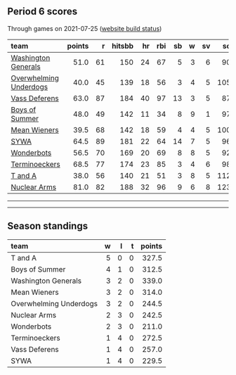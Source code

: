

## Period 6 scores

Through games on 2021-07-25 ([website build status](https://github.com/brian-bot/pl-site/actions))


|team                                              | points|  r| hitsbb| hr| rbi| sb|  w| sv|  so|   era|  whip|
|:-------------------------------------------------|------:|--:|------:|--:|---:|--:|--:|--:|---:|-----:|-----:|
|[Washington Generals](./washingtongenerals)       |   51.0| 61|    150| 24|  67|  5|  3|  6|  90| 4.100| 1.167|
|[Overwhelming Underdogs](./overwhelmingunderdogs) |   40.0| 45|    139| 18|  56|  3|  4|  5| 105| 3.882| 1.073|
|[Vass Deferens](./vassdeferens)                   |   63.0| 87|    184| 40|  97| 13|  3|  5|  87| 4.228| 1.185|
|[Boys of Summer](./boysofsummer)                  |   48.0| 49|    142| 11|  34|  8|  9|  1|  97| 2.833| 1.111|
|[Mean Wieners](./meanwieners)                     |   39.5| 68|    142| 18|  59|  4|  4|  5| 100| 4.705| 1.352|
|[SYWA](./sywa)                                    |   64.5| 89|    181| 22|  64| 14|  7|  5|  96| 3.649| 1.355|
|[Wonderbots](./wonderbots)                        |   56.5| 70|    169| 20|  69|  8|  8|  5|  92| 3.711| 1.237|
|[Terminoeckers](./terminoeckers)                  |   68.5| 77|    174| 23|  85|  3|  4|  6|  98| 3.070| 1.033|
|[T and A](./tanda)                                |   38.0| 56|    140| 21|  51|  3|  8|  5| 112| 4.727| 1.374|
|[Nuclear Arms](./nucleararms)                     |   81.0| 82|    188| 32|  96|  9|  6|  8| 123| 3.753| 1.231|

* * *
* * *

## Season standings


|team                   |  w|  l|  t| points|
|:----------------------|--:|--:|--:|------:|
|T and A                |  5|  0|  0|  327.5|
|Boys of Summer         |  4|  1|  0|  312.5|
|Washington Generals    |  3|  2|  0|  339.0|
|Mean Wieners           |  3|  2|  0|  314.0|
|Overwhelming Underdogs |  3|  2|  0|  244.5|
|Nuclear Arms           |  2|  3|  0|  242.5|
|Wonderbots             |  2|  3|  0|  211.0|
|Terminoeckers          |  1|  4|  0|  272.5|
|Vass Deferens          |  1|  4|  0|  257.0|
|SYWA                   |  1|  4|  0|  229.5|


